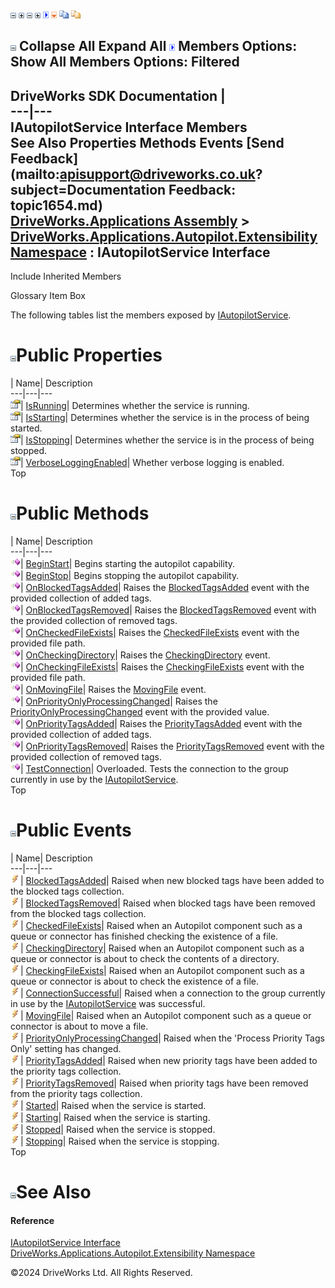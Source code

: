 ![](dotnetimages/collapse.gif) ![](dotnetimages/expand.gif) ![](dotnetimages/collapse.gif) ![](dotnetimages/expand.gif) ![](dotnetimages/drpdown.gif) ![](dotnetimages/drpdown_orange.gif) ![](dotnetimages/copycode.gif) ![](dotnetimages/copycodeHighlight.gif)

![](dotnetimages/collapse.gif) Collapse All Expand All ![](dotnetimages/drpdown.gif) Members Options: Show All  Members Options: Filtered   
---  
DriveWorks SDK Documentation  |   
---|---  
IAutopilotService Interface Members   
See Also Properties Methods Events [Send Feedback](mailto:apisupport@driveworks.co.uk?subject=Documentation Feedback: topic1654.md)  
[DriveWorks.Applications Assembly](topic13.md) > [DriveWorks.Applications.Autopilot.Extensibility Namespace](topic1633.md) : IAutopilotService Interface  
---  
  
Include Inherited Members    


Glossary Item Box

The following tables list the members exposed by [IAutopilotService](topic1654.md).

# ![](dotnetimages/collapse.gif)Public Properties

| Name| Description  
---|---|---  
![ Property](dotnetimages/Property.gif)| [IsRunning](topic1673.md)| Determines whether the service is running.   
![ Property](dotnetimages/Property.gif)| [IsStarting](topic1674.md)| Determines whether the service is in the process of being started.   
![ Property](dotnetimages/Property.gif)| [IsStopping](topic1675.md)| Determines whether the service is in the process of being stopped.   
![ Property](dotnetimages/Property.gif)| [VerboseLoggingEnabled](topic1676.md)| Whether verbose logging is enabled.   
Top

# ![](dotnetimages/collapse.gif)Public Methods

| Name| Description  
---|---|---  
![ Method](dotnetimages/Method.gif)| [BeginStart](topic1659.md)| Begins starting the autopilot capability.   
![ Method](dotnetimages/Method.gif)| [BeginStop](topic1660.md)| Begins stopping the autopilot capability.   
![ Method](dotnetimages/Method.gif)| [OnBlockedTagsAdded](topic1661.md)| Raises the [BlockedTagsAdded](topic1677.md) event with the provided collection of added tags.   
![ Method](dotnetimages/Method.gif)| [OnBlockedTagsRemoved](topic1662.md)| Raises the [BlockedTagsRemoved](topic1678.md) event with the provided collection of removed tags.   
![ Method](dotnetimages/Method.gif)| [OnCheckedFileExists](topic1663.md)| Raises the [CheckedFileExists](topic1679.md) event with the provided file path.   
![ Method](dotnetimages/Method.gif)| [OnCheckingDirectory](topic1664.md)| Raises the [CheckingDirectory](topic1680.md) event.   
![ Method](dotnetimages/Method.gif)| [OnCheckingFileExists](topic1665.md)| Raises the [CheckingFileExists](topic1681.md) event with the provided file path.   
![ Method](dotnetimages/Method.gif)| [OnMovingFile](topic1666.md)| Raises the [MovingFile](topic1683.md) event.   
![ Method](dotnetimages/Method.gif)| [OnPriorityOnlyProcessingChanged](topic1667.md)| Raises the [PriorityOnlyProcessingChanged](topic1684.md) event with the provided value.   
![ Method](dotnetimages/Method.gif)| [OnPriorityTagsAdded](topic1668.md)| Raises the [PriorityTagsAdded](topic1685.md) event with the provided collection of added tags.   
![ Method](dotnetimages/Method.gif)| [OnPriorityTagsRemoved](topic1669.md)| Raises the [PriorityTagsRemoved](topic1686.md) event with the provided collection of removed tags.   
![ Method](dotnetimages/Method.gif)| [TestConnection](topic1670.md)| Overloaded. Tests the connection to the group currently in use by the [IAutopilotService](topic1654.md).   
Top

# ![](dotnetimages/collapse.gif)Public Events

| Name| Description  
---|---|---  
![ Event](dotnetimages/Event.gif)| [BlockedTagsAdded](topic1677.md)| Raised when new blocked tags have been added to the blocked tags collection.   
![ Event](dotnetimages/Event.gif)| [BlockedTagsRemoved](topic1678.md)| Raised when blocked tags have been removed from the blocked tags collection.   
![ Event](dotnetimages/Event.gif)| [CheckedFileExists](topic1679.md)| Raised when an Autopilot component such as a queue or connector has finished checking the existence of a file.   
![ Event](dotnetimages/Event.gif)| [CheckingDirectory](topic1680.md)| Raised when an Autopilot component such as a queue or connector is about to check the contents of a directory.   
![ Event](dotnetimages/Event.gif)| [CheckingFileExists](topic1681.md)| Raised when an Autopilot component such as a queue or connector is about to check the existence of a file.   
![ Event](dotnetimages/Event.gif)| [ConnectionSuccessful](topic1682.md)| Raised when a connection to the group currently in use by the [IAutopilotService](topic1654.md) was successful.   
![ Event](dotnetimages/Event.gif)| [MovingFile](topic1683.md)| Raised when an Autopilot component such as a queue or connector is about to move a file.   
![ Event](dotnetimages/Event.gif)| [PriorityOnlyProcessingChanged](topic1684.md)| Raised when the 'Process Priority Tags Only' setting has changed.   
![ Event](dotnetimages/Event.gif)| [PriorityTagsAdded](topic1685.md)| Raised when new priority tags have been added to the priority tags collection.   
![ Event](dotnetimages/Event.gif)| [PriorityTagsRemoved](topic1686.md)| Raised when priority tags have been removed from the priority tags collection.   
![ Event](dotnetimages/Event.gif)| [Started](topic1687.md)| Raised when the service is started.   
![ Event](dotnetimages/Event.gif)| [Starting](topic1688.md)| Raised when the service is starting.   
![ Event](dotnetimages/Event.gif)| [Stopped](topic1689.md)| Raised when the service is stopped.   
![ Event](dotnetimages/Event.gif)| [Stopping](topic1690.md)| Raised when the service is stopping.   
Top

# ![](dotnetimages/collapse.gif)See Also

#### Reference

[IAutopilotService Interface](topic1654.md)   
[DriveWorks.Applications.Autopilot.Extensibility Namespace](topic1633.md)

©2024 DriveWorks Ltd. All Rights Reserved.

